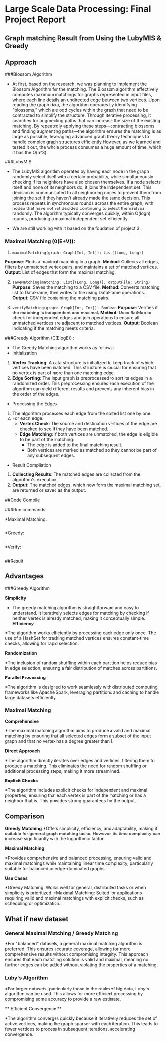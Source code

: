 # Large Scale Data Processing: Final Project Report
## Graph matching Result from Using the LubyMIS & Greedy

## Approach

###Blossom Algorithm

* At first, based on the research, we was planning to implement the Blossom Algorithm for the matching. The Blossom algorithm effectively computes maximum matchings for graphs represented in input files, where each line details an undirected edge between two vertices. Upon reading the graph data, the algorithm operates by identifying "blossoms," which are odd cycles within the graph that need to be contracted to simplify the structure. Through iterative processing, it searches for augmenting paths that can increase the size of the existing matching. By repeatedly applying these steps—contracting blossoms and finding augmenting paths—the algorithm ensures the matching is as large as possible, leveraging advanced graph theory techniques to handle complex graph structures efficiently.However, as we learned and tested it out, the whole process consumes a huge amount of time, which it has the O(n^3). 

###LubyMIS

* The LubyMIS algorithm operates by having each node in the graph randomly select itself with a certain probability, while simultaneously checking if its neighbors have also chosen themselves. If a node selects itself and none of its neighbors do, it joins the independent set. This decision is communicated to all neighboring nodes to prevent them from joining the set if they haven’t already made the same decision. This process repeats in synchronous rounds across the entire graph, with nodes that have not yet decided continuing to select themselves randomly. The algorithm typically converges quickly, within O(logn) rounds, producing a maximal independent set efficiently.

* We are still working with it based on the foudation of project 3. 

### Maximal Matching (O(E+V)):
1. ```maximalMatching(graph: Graph[Int, Int]): List[(Long, Long)]```

**Purpose**: Finds a maximal matching in a graph.
**Method**: Collects all edges, filters by unmatched vertex pairs, and maintains a set of matched vertices.
**Output**: List of edges that form the maximal matching.

2. ```saveMatching(matching: List[(Long, Long)], outputFile: String)```
**Purpose**: Saves the matching to a CSV file.
**Method**: Converts matching list to DataFrame, then writes to file using DataFrame operations.
**Output**: CSV file containing the matching pairs.

3. ```verifyMatching(graph: Graph[Int, Int]): Boolean```
**Purpose**: Verifies if the matching is independent and maximal.
**Method**: Uses flatMap to check for independent edges and join operations to ensure all unmatched vertices are adjacent to matched vertices.
**Output**: Boolean indicating if the matching meets criteria.

###Greedy Algorithm (O(ElogE)) : 
* The Greedy Matching algorithm works as follows:
* Initialization
1. **Vertex Tracking**: A data structure is initialized to keep track of which vertices have been matched. This structure is crucial for ensuring that no vertex is part of more than one matching edge.
2. **Edge Sorting**: The input graph is preprocessed to sort its edges in a randomized order. This preprocessing ensures each execution of the algorithm can yield different results and prevents any inherent bias in the order of the edges.

* Processing the Edges
1. The algorithm processes each edge from the sorted list one by one.
2. For each edge:
   - **Vertex Check**: The source and destination vertices of the edge are checked to see if they have been matched.
   - **Edge Matching**: If both vertices are unmatched, the edge is eligible to be part of the matching:
     - The edge is added to the final matching result.
     - Both vertices are marked as matched so they cannot be part of any subsequent edges.

* Result Compilation
1. **Collecting Results**: The matched edges are collected from the algorithm's execution.
2. **Output**: The matched edges, which now form the maximal matching set, are returned or saved as the output.

##Code Compile

###Run commands:

 *Maximal Matching:
```

```

 *Greedy:
 ```
 
 ```
 
 *Verify:
 ```
 
 ```
 
##Result




## Advantages

###Greedy Algorithm

 **Simplicity**

* The greedy matching algorithm is straightforward and easy to understand. It iteratively selects edges for matching by checking if neither vertex is already matched, making it conceptually simple.
**Efficiency**

*The algorithm works efficiently by processing each edge only once. The use of a HashSet for tracking matched vertices ensures constant-time checks, allowing for rapid selection.

**Randomization**

*The inclusion of random shuffling within each partition helps reduce bias in edge selection, ensuring a fair distribution of matches across partitions.
 
**Parallel Processing**

*The algorithm is designed to work seamlessly with distributed computing frameworks like Apache Spark, leveraging partitions and caching to handle large datasets efficiently.

### Maximal Matching

**Comprehensive**

*The maximal matching algorithm aims to produce a valid and maximal matching by ensuring that all selected edges form a subset of the input graph and that no vertex has a degree greater than 1.

**Direct Approach**

*The algorithm directly iterates over edges and vertices, filtering them to produce a matching. This eliminates the need for random shuffling or additional processing steps, making it more streamlined.

**Explicit Checks**

*The algorithm includes explicit checks for independent and maximal properties, ensuring that each vertex is part of the matching or has a neighbor that is. This provides strong guarantees for the output.


## Comparison

**Greedy Matching**
*Offers simplicity, efficiency, and adaptability, making it suitable for general graph matching tasks. However, its time complexity can increase significantly with the logarithmic factor.

**Maximal Matching**

*Provides comprehensive and balanced processing, ensuring valid and maximal matchings while maintaining linear time complexity, particularly suitable for balanced or edge-dominated graphs.

**Use Cases**

*Greedy Matching: Works well for general, distributed tasks or when simplicity is prioritized.
*Maximal Matching: Suited for applications requiring valid and maximal matchings with explicit checks, such as scheduling or optimization.

## What if new dataset


### General Maximal Matching / Greedy Matching

*For "balanced" datasets, a general maximal matching algorithm is preferred. This ensures accurate coverage, allowing for more comprehensive results without compromising integrity. This approach ensures that each matching solution is valid and maximal, meaning no further edges can be added without violating the properties of a matching.

### Luby's Algorithm

*For larger datasets, particularly those in the realm of big data, Luby's algorithm can be used. This allows for more efficient processing by compromising some accuracy to provide a raw estimate.

** Efficient Convergence **

*The algorithm converges quickly because it iteratively reduces the set of active vertices, making the graph sparser with each iteration. This leads to fewer vertices to process in subsequent iterations, accelerating convergence.

